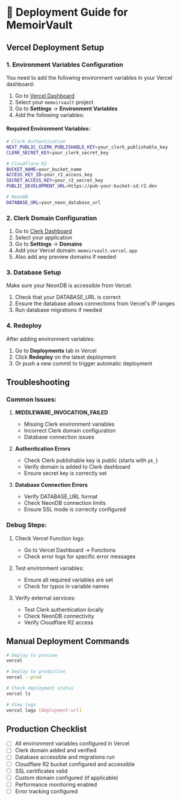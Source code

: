 # 🚀 Deployment Guide for MemoirVault

## Vercel Deployment Setup

### 1. Environment Variables Configuration

You need to add the following environment variables in your Vercel dashboard:

1. Go to [Vercel Dashboard](https://vercel.com/dashboard)
2. Select your `memoirvault` project
3. Go to **Settings** → **Environment Variables**
4. Add the following variables:

#### Required Environment Variables:

```bash
# Clerk Authentication
NEXT_PUBLIC_CLERK_PUBLISHABLE_KEY=your_clerk_publishable_key
CLERK_SECRET_KEY=your_clerk_secret_key

# Cloudflare R2
BUCKET_NAME=your_bucket_name
ACCESS_KEY_ID=your_r2_access_key
SECRET_ACCESS_KEY=your_r2_secret_key
PUBLIC_DEVELOPMENT_URL=https://pub-your-bucket-id.r2.dev

# NeonDB
DATABASE_URL=your_neon_database_url
```

### 2. Clerk Domain Configuration

1. Go to [Clerk Dashboard](https://dashboard.clerk.com/)
2. Select your application
3. Go to **Settings** → **Domains**
4. Add your Vercel domain: `memoirvault.vercel.app`
5. Also add any preview domains if needed

### 3. Database Setup

Make sure your NeonDB is accessible from Vercel:
1. Check that your DATABASE_URL is correct
2. Ensure the database allows connections from Vercel's IP ranges
3. Run database migrations if needed

### 4. Redeploy

After adding environment variables:
1. Go to **Deployments** tab in Vercel
2. Click **Redeploy** on the latest deployment
3. Or push a new commit to trigger automatic deployment

## Troubleshooting

### Common Issues:

1. **MIDDLEWARE_INVOCATION_FAILED**
   - Missing Clerk environment variables
   - Incorrect Clerk domain configuration
   - Database connection issues

2. **Authentication Errors**
   - Check Clerk publishable key is public (starts with `pk_`)
   - Verify domain is added to Clerk dashboard
   - Ensure secret key is correctly set

3. **Database Connection Errors**
   - Verify DATABASE_URL format
   - Check NeonDB connection limits
   - Ensure SSL mode is correctly configured

### Debug Steps:

1. Check Vercel Function logs:
   - Go to Vercel Dashboard → Functions
   - Check error logs for specific error messages

2. Test environment variables:
   - Ensure all required variables are set
   - Check for typos in variable names

3. Verify external services:
   - Test Clerk authentication locally
   - Check NeonDB connectivity
   - Verify Cloudflare R2 access

## Manual Deployment Commands

```bash
# Deploy to preview
vercel

# Deploy to production
vercel --prod

# Check deployment status
vercel ls

# View logs
vercel logs [deployment-url]
```

## Production Checklist

- [ ] All environment variables configured in Vercel
- [ ] Clerk domain added and verified
- [ ] Database accessible and migrations run
- [ ] Cloudflare R2 bucket configured and accessible
- [ ] SSL certificates valid
- [ ] Custom domain configured (if applicable)
- [ ] Performance monitoring enabled
- [ ] Error tracking configured
